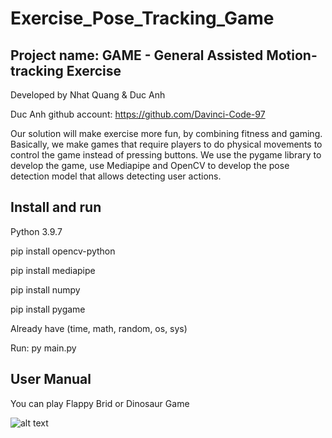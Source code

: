 # Exercise_Pose_Tracking_Game

## Project name: GAME - General Assisted Motion-tracking Exercise

Developed by Nhat Quang & Duc Anh

Duc Anh github account: https://github.com/Davinci-Code-97

Our solution will make exercise more fun, by combining fitness and gaming. 
Basically, we make games that require players to do physical movements to control the game instead of pressing buttons. 
We use the pygame library to develop the game, use Mediapipe and OpenCV to develop the pose detection model that allows detecting user actions. 

## Install and run

Python 3.9.7

pip install opencv-python

pip install mediapipe

pip install numpy

pip install pygame

Already have (time, math, random, os, sys)

Run: py main.py

## User Manual

You can play Flappy Brid or Dinosaur Game

![alt text](http://url/to/img.png)




